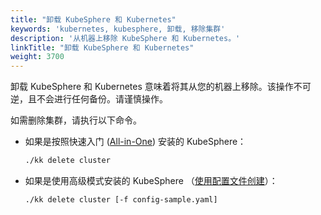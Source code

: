 ```yaml
---
title: "卸载 KubeSphere 和 Kubernetes"
keywords: 'kubernetes, kubesphere, 卸载, 移除集群'
description: '从机器上移除 KubeSphere 和 Kubernetes。'
linkTitle: "卸载 KubeSphere 和 Kubernetes"
weight: 3700
---
```


卸载 KubeSphere 和 Kubernetes 意味着将其从您的机器上移除。该操作不可逆，且不会进行任何备份。请谨慎操作。

如需删除集群，请执行以下命令。

- 如果是按照快速入门 ([All-in-One](../../quick-start/all-in-one-on-linux/)) 安装的 KubeSphere：

    ```bash
    ./kk delete cluster
    ```

- 如果是使用高级模式安装的 KubeSphere （[使用配置文件创建](../introduction/multioverview/)）：

    ```bash
    ./kk delete cluster [-f config-sample.yaml]
    ```
